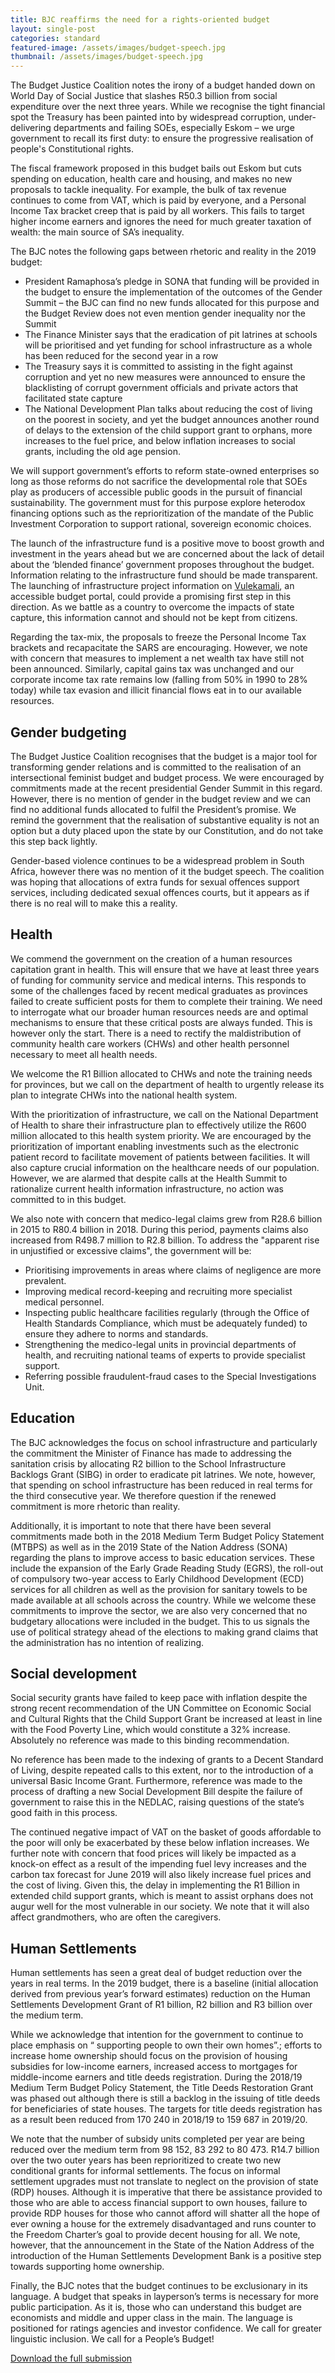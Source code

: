 ```yaml
---
title: BJC reaffirms the need for a rights-oriented budget
layout: single-post
categories: standard
featured-image: /assets/images/budget-speech.jpg
thumbnail: /assets/images/budget-speech.jpg
---
```

The Budget Justice Coalition notes the irony of a budget handed down on World Day of Social Justice that slashes R50.3 billion from social expenditure over the next three years. While we recognise the tight financial spot the Treasury has been painted into by widespread corruption, under-delivering departments and failing SOEs, especially Eskom – we urge government to recall its first duty: to ensure the progressive realisation of people's Constitutional rights.

The fiscal framework proposed in this budget bails out Eskom but cuts spending on education, health care and housing, and makes no new proposals to tackle inequality. For example, the bulk of tax revenue continues to come from VAT, which is paid by everyone, and a Personal Income Tax bracket creep that is paid by all workers. This fails to target higher income earners and ignores the need for much greater taxation of wealth: the main source of SA’s inequality.

The BJC notes the following gaps between rhetoric and reality in the 2019 budget:

* President Ramaphosa’s pledge in SONA that funding will be provided in the budget to ensure the implementation of the outcomes of the Gender Summit – the BJC can find no new funds allocated for this purpose and the Budget Review does not even mention gender inequality nor the Summit
* The Finance Minister says that the eradication of pit latrines at schools will be prioritised and yet funding for school infrastructure as a whole has been reduced for the second year in a row
* The Treasury says it is committed to assisting in the fight against corruption and yet no new measures were announced to ensure the blacklisting of corrupt government officials and private actors that facilitated state capture
* The National Development Plan talks about reducing the cost of living on the poorest in society, and yet the budget announces another round of delays to the extension of the child support grant to orphans, more increases to the fuel price, and below inflation increases to social grants, including the old age pension.

We will support government’s efforts to reform state-owned enterprises so long as those reforms do not sacrifice the developmental role that SOEs play as producers of accessible public goods in the pursuit of financial sustainability. The government must for this purpose explore heterodox financing options such as the reprioritization of the mandate of the Public Investment Corporation to support rational, sovereign economic choices.

The launch of the infrastructure fund is a positive move to boost growth and investment in the years ahead but we are concerned about the lack of detail about the ‘blended finance’ government proposes throughout the budget. Information relating to the infrastructure fund should be made transparent. The launching of infrastructure project information on [Vulekamali](https://vulekamali.gov.za/infrastructure-projects), an accessible budget portal, could provide a promising first step in this direction. As we battle as a country to overcome the impacts of state capture, this information cannot and should not be kept from citizens.

Regarding the tax-mix, the proposals to freeze the Personal Income Tax brackets and recapacitate the SARS are encouraging. However, we note with concern that measures to implement a net wealth tax have still not been announced. Similarly, capital gains tax was unchanged and our corporate income tax rate remains low (falling from 50% in 1990 to 28% today) while tax evasion and illicit financial flows eat in to our available resources.

## Gender budgeting

The Budget Justice Coalition recognises that the budget is a major tool for transforming gender relations and is committed to the realisation of an intersectional feminist budget and budget process. We were encouraged by commitments made at the recent presidential Gender Summit in this regard. However, there is no mention of gender in the budget review and we can find no additional funds allocated to fulfil the President’s promise. We remind the government that the realisation of substantive equality is not an option but a duty placed upon the state by our Constitution, and do not take this step back lightly.

Gender-based violence continues to be a widespread problem in South Africa, however there was no mention of it the budget speech. The coalition was hoping that allocations of extra funds for sexual offences support services, including dedicated sexual offences courts, but it appears as if there is no real will to make this a reality.

## Health

We commend the government on the creation of a human resources capitation grant in health. This will ensure that we have at least three years of funding for community service and medical interns. This responds to some of the challenges faced by recent medical graduates as provinces failed to create sufficient posts for them to complete their training. We need to interrogate what our broader human resources needs are and optimal mechanisms to ensure that these critical posts are always funded. This is however only the start. There is a need to rectify the maldistribution of community health care workers (CHWs) and other health personnel necessary to meet all health needs.

We welcome the R1 Billion allocated to CHWs and note the training needs for provinces, but we call on the department of health to urgently release its plan to integrate CHWs into the national health system.

With the prioritization of infrastructure, we call on the National Department of Health to share their infrastructure plan to effectively utilize the R600 million allocated to this health system priority. We are encouraged by the prioritization of important enabling investments such as the electronic patient record to facilitate movement of patients between facilities.  It will also capture crucial information on the healthcare needs of our population. However, we are alarmed that despite calls at the Health Summit to rationalize current health information infrastructure, no action was committed to in this budget.

We also note with concern that medico-legal claims grew from R28.6 billion in 2015 to R80.4 billion in 2018. During this period, payments claims also increased from R498.7 million to R2.8 billion. To address the "apparent rise in unjustified or excessive claims", the government will be:

* Prioritising improvements in areas where claims of negligence are more prevalent.
* Improving medical record-keeping and recruiting more specialist medical personnel.
* Inspecting public healthcare facilities regularly (through the Office of Health Standards Compliance, which must be adequately funded) to ensure they adhere to norms and standards.
* Strengthening the medico-legal units in provincial departments of health, and recruiting national teams of experts to provide specialist support.
* Referring possible fraudulent-fraud cases to the Special Investigations Unit.

## Education

The BJC acknowledges the focus on school infrastructure and particularly the commitment the Minister of Finance has made to addressing the sanitation crisis by allocating R2 billion to the School Infrastructure Backlogs Grant (SIBG) in order to eradicate pit latrines. We note, however, that spending on school infrastructure has been reduced in real terms for the third consecutive year. We therefore question if the renewed commitment is more rhetoric than reality.

Additionally, it is important to note that there have been several commitments made both in the 2018 Medium Term Budget Policy Statement (MTBPS) as well as in the 2019 State of the Nation Address (SONA) regarding the plans to improve access to basic education services. These include the expansion of the Early Grade Reading Study (EGRS), the roll-out of compulsory two-year access to Early Childhood Development (ECD) services for all children as well as the provision for sanitary towels to be made available at all schools across the country. While we welcome these commitments to improve the sector, we are also very concerned that no budgetary allocations were included in the budget. This to us signals the use of political strategy ahead of the elections to making grand claims that the administration has no intention of realizing.

## Social development

Social security grants have failed to keep pace with inflation despite the strong recent recommendation of the UN Committee on Economic Social and Cultural Rights that the Child Support Grant be increased at least in line with the Food Poverty Line, which would constitute a 32% increase.  Absolutely no reference was made to this binding recommendation.

No reference has been made to the indexing of grants to a Decent Standard of Living, despite repeated calls to this extent, nor to the introduction of a universal Basic Income Grant.  Furthermore, reference was made to the process of drafting a new Social Development Bill despite the failure of government to raise this in the NEDLAC, raising questions of the state’s good faith in this process.

The continued negative impact of VAT on the basket of goods affordable to the poor will only be exacerbated by these below inflation increases.  We further note with concern that food prices will likely be impacted as a knock-on effect as a result of the impending fuel levy increases and the carbon tax forecast for June 2019 will also likely increase fuel prices and the cost of living. Given this, the delay in implementing the R1 Billion in extended child support grants, which is meant to assist orphans does not augur well for the most vulnerable in our society. We note that it will also affect grandmothers, who are often the caregivers.

## Human Settlements

Human settlements has seen a great deal of budget reduction over the years in real terms. In the 2019 budget, there is a baseline (initial allocation derived from previous year’s forward estimates) reduction on the Human Settlements Development Grant of R1 billion, R2 billion and R3 billion over the medium term.

While we acknowledge that intention for the government to continue to place emphasis on “ supporting people to own their own homes”.; efforts to increase home ownership should focus on the provision of housing subsidies for low-income earners, increased access to mortgages for middle-income earners and title deeds registration.  During the 2018/19 Medium Term Budget Policy Statement, the Title Deeds Restoration Grant was phased out although there is still a backlog in the issuing of title deeds for beneficiaries of state houses. The targets for title deeds registration has as a result been reduced from 170 240 in 2018/19 to 159 687 in 2019/20.

We note that the number of subsidy units completed per year are being reduced over the medium term from 98 152, 83 292 to 80 473.  R14.7 billion over the two outer years has been reprioritized to create two new conditional grants for informal settlements. The focus on informal settlement upgrades must not translate to neglect on the provision of state (RDP) houses. Although it is imperative that there be assistance provided to those who are able to access financial support to own houses, failure to provide RDP houses for those who cannot afford will shatter all the hope of ever owning a house for the extremely disadvantaged and runs counter to the Freedom Charter’s goal to provide decent housing for all. We note, however, that the announcement in the State of the Nation Address of the introduction of the Human Settlements Development Bank is a positive step towards supporting home ownership.

Finally, the BJC notes that the budget continues to be exclusionary in its language. A budget that speaks in layperson’s terms is necessary for more public participation. As it is, those who can understand this budget are economists and middle and upper class in the main. The language is positioned for ratings agencies and investor confidence. We call for greater linguistic inclusion. We call for a People’s Budget!

[Download the full submission](/assets/downloads/Budget-Justice-Coalition-5-year-Review-Submission-to-Finance-Committees.pdf)
